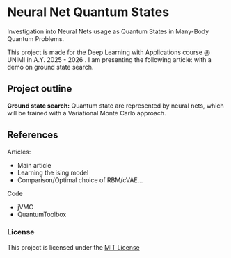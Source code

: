 # Neural Net Quantum States

Investigation into Neural Nets usage as Quantum States in Many-Body Quantum Problems.

This project is made for the Deep Learning with Applications course @ UNIMI in A.Y. 2025 - 2026 . I am presenting the following article: []() with a demo on ground state search.

## Project outline
**Ground state search:** Quantum state are represented by neural nets, which will be trained with a Variational Monte Carlo approach.


## References
Articles:
- Main article
- Learning the ising model
- Comparison/Optimal choice of RBM/cVAE...

Code
- jVMC
- QuantumToolbox

### License
This project is licensed under the [MIT License](LICENSE.md)
